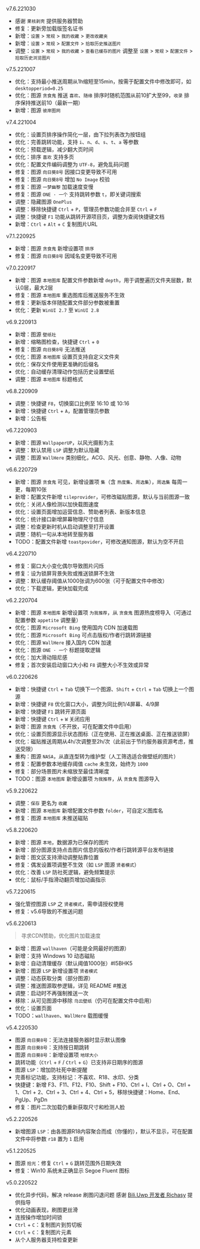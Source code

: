 v7.6.221030

+ 感谢 `果核剥壳` 提供服务器赞助
+ 修复：更新旁加载版签名证书
+ 新增：`设置` > `常规` > `我的收藏` > `更改收藏夹`
+ 新增：`设置` > `常规` > `配置文件` > `拾取历史推送图片`
+ 调整：`设置` > `常规` > `我的收藏` > `查看已缓存的图片` 调整至 `设置` > `常规` > `配置文件` > `拾取历史浏览图片`

v7.5.221007

+ 优化：支持最小推送周期从1h缩短至15min，按需于配置文件中修改即可，如 `desktopperiod=0.25`
+ 优化：图源 `贪食鬼` 推送 `喜欢`、`随缘` 排序时随机范围从前10扩大至99，`收录` 排序保持推送前10（最新一期）
+ 新增：图源 `彼岸图网`

v7.4.221004

+ 优化：设置页排序操作简化一层，由下拉列表改为按钮组
+ 优化：完善跳转功能，支持 `i`、`n`、`d`、`s`、`t`、`a` 等参数
+ 优化：预载逻辑，减少翻大页时间
+ 优化：排序 `喜欢` 支持多页
+ 优化：配置文件编码调整为 `UTF-8`，避免乱码问题
+ 修复：图源 `向日葵8号` 因接口变更导致不可用
+ 修复：图源 `向日葵8号` 增加 `No Image` 校验
+ 修复：图源 `一梦幽黎` 加载速度变慢
+ 修复：图源 `ONE · 一个` 支持跳转参数 `t`，即关键词搜索
+ 调整：隐藏图源 `OnePlus`
+ 调整：移除快捷键 `Ctrl` + `P`，管理员参数功能合并至 `Ctrl` + `F`
+ 调整：快捷键 `F1` 功能从跳转开源项目页，调整为查阅快捷键文档
+ 新增：`Ctrl` + `Alt` + `C` 复制图片URL

v7.1.220925

+ 新增：图源 `贪食鬼` 新增设置项 `排序`
+ 修复：图源 `向日葵8号` 因域名变更导致不可用

v7.0.220917

+ 新增：图源 `本地图库` 配置文件参数新增 `depth`，用于调整遍历文件夹层数，默认0层，最大2层
+ 修复：图源 `本地图库` 重选图库后推送服务不生效
+ 修复：更新版本伴随配置文件部分参数被重置
+ 优化：更新 `WinUI 2.7` 至 `WinUI 2.8`

v6.9.220913

+ 新增：图源 `壁纸社`
+ 新增：缩略图检查，快捷键 `Ctrl` + `0`
+ 修复：图源 `向日葵8号` 无法推送
+ 优化：图源 `本地图库` 设置页支持自定义文件夹
+ 优化：保存文件使用更准确的后缀名
+ 优化：自动缓存清理动作包括历史设置壁纸
+ 调整：图源 `本地图库` 标题格式

v6.8.220909

+ 调整：快捷键 `F8`，切换窗口比例至 16:10 或 10:16
+ 新增：快捷键 `Ctrl` + `A`，配置管理员参数
+ 新增：公告板

v6.7.220903

+ 新增：图源 `WallpaperUP`，以风光摄影为主
+ 调整：默认禁用 `LSP` 调整为默认隐藏
+ 调整：图源 `WallHere` 类别细化，ACG、风光、创意、静物、人像、动物

v6.6.220729

+ 新增：图源 `贪食鬼` 可见，新增设置项 `集`（含 `热度集`、`周选集`），`周选集` 每周一更，每期10张
+ 新增：配置文件新增 `tileprovider`，可修改磁贴图源，默认与当前图源一致
+ 优化：关闭人像检测以加快载图速度
+ 优化：设置页面增加运营信息、赞助者列表、新版本信息
+ 优化：统计接口新增屏幕物理尺寸信息
+ 调整：检查更新时机从启动调整至打开设置
+ 调整：随机一句从本地转至服务器
+ TODO：配置文件新增 `toastpovider`，可修改通知图源，默认为空不开启

v6.4.220710

+ 修复：窗口大小变化偶尔导致图片闪烁
+ 修复：设为锁屏背景失败或推送锁屏不生效
+ 调整：默认缓存阈值从1000张调为600张（可于配置文件中修改）
+ 优化：下载逻辑，更快加载完成

v6.2.220704

+ 新增：图源 `本地图库` 新增设置项 `为我推荐`，从 `贪食鬼` 图源热度榜导入（可通过配置参数 `appetite` 调整量）
+ 优化：图源 `Microsoft Bing` 使用国内 CDN 加速载图
+ 优化：图源 `Microsoft Bing` 可点击版权/作者行跳转源链接
+ 优化：图源 `WallHere` 接入国内 CDN 加速
+ 优化：图源 `ONE · 一个` 标题提取逻辑
+ 优化：加大滑动阻尼感
+ 修复；首次安装启动窗口大小和 `F8` 调整大小不生效或异常

v6.0.220626

+ 新增：快捷键 `Ctrl` + `Tab` 切换下一个图源、`Shift` + `Ctrl` + `Tab` 切换上一个图源
+ 新增：快捷键 `F8` 优化窗口大小，调整为同比例1/4屏幕、4/9屏
+ 新增：快捷键 `F1` 跳转开源页面
+ 新增：快捷键 `Ctrl` + `W` 关闭应用
+ 新增：图源 `贪食鬼`（不开放，可在配置文件中启用）
+ 优化：设置页图源显示状态图标（正在使用、正在推送桌面、正在推送锁屏）
+ 优化：磁贴推送周期从4h/次调整至2h/次（此前出于节约服务器资源考虑，推送受限）
+ 重构：图源 `NASA`，从直连型转为维护型（人工筛选适合做壁纸的图片）
+ 修复：配置参数本地缓存阈值 `cache` 未生效，始终为 `1000`
+ 修复：部分场景图片未缩放至最佳清晰度
+ TODO：图源 `本地图库` 新增设置项 `为我推荐`，从 `贪食鬼` 图源导入

v5.9.220622

+ 调整：`保存` 更名为 `收藏`
+ 新增：图源 `本地图库` 新增配置文件参数 `folder`，可自定义图库名
+ 修复：图源 `本地图库` 未推送磁贴

v5.8.220620

+ 新增：图源 `本地`，数据源为已保存的图片
+ 新增：部分图源支持点击图片信息的版权/作者行跳转源平台发布链接
+ 新增：图文区支持滑动调整贴靠位置
+ 修复：偶发设置项调整不生效（如 `LSP` 图源 `贤者模式`）
+ 优化：改善 `LSP` 防社死逻辑，避免频繁提示
+ 优化：鼠标/手指滑动翻页增加动画指示

v5.7.220615

+ 强化管控图源 `LSP` 之 `贤者模式`，需申请授权使用
+ 修复：v5.6导致的不推送问题

v5.6.220613

> 寻求CDN赞助，优化图片加载速度
+ 新增：图源 `wallhaven`（可能是全网最好的图源）
+ 新增：支持 Windows 10 动态磁贴
+ 新增：自动清理缓存（默认阈值1000张）#I5BHK5
+ 新增：图源 `LSP` 新增设置项 `贤者模式`
+ 调整：动态获取分类（部分图源）
+ 调整：推送图源取参逻辑，详见 README #推送
+ 调整：启动时不再强制推送一次
+ 移除：从可见图源中移除 `乌云壁纸`（仍可在配置文件中启用）
+ 优化：设置页面
+ TODO：`wallhaven`、`WallHere` 载图缓慢

v5.4.220530

+ 图源 `向日葵8号`：无法连接服务器时显示默认图像
+ 图源 `向日葵8号`：支持按日期跳转
+ 图源 `向日葵8号`：新增设置项 `地球大小`
+ 跳转功能（`Ctrl` + `F` / `Ctrl` + `G`）已支持非日期序的图源
+ 图源 `LSP`：增加防社死中断提醒
+ 完善标记功能，支持标记：不喜欢、R18、水印、分类
+ 快捷键：新增 F3、F11、F12、F10、Shift + F10、Ctrl + I、Ctrl + O、Ctrl + 1、Ctrl + 2、Ctrl + 3、Ctrl + 4、Ctrl + 5，移除快捷键：Home、End、PgUp、PgDn
+ 修复：图片二次加载仍重新获取尺寸和检测人脸

v5.2.220526

+ 新增图源 `LSP`：由各图源R18内容聚合而成（你懂的），默认不显示，可在配置文件中将参数 `r18` 置为 `1` 启用

v5.1.220525

+ 图源 `拾光`：修复 `Ctrl` + `G` 跳转范围外日期失效
+ 修复：Win10 系统未正确显示 Segoe Fluent 图标

v5.0.220522

+ 优化异步代码，解决 release 刷图闪退问题
  感谢 [Bili.Uwp 开发者 Richasy](https://github.com/Richasy/Bili.Uwp) 提供指导
+ 优化动画表现，刷图更丝滑
+ 连按操作增加时间锁
+ `Ctrl` + `C`：复制图片到剪切板
+ `Ctrl` + `C`：复制图片元素
+ 从个人服务器支持检查更新